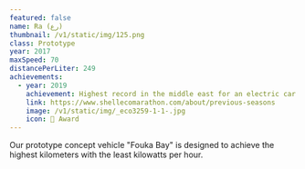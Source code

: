 ```yaml
---
featured: false
name: Ra (رع)
thumbnail: /v1/static/img/125.png
class: Prototype
year: 2017
maxSpeed: 70
distancePerLiter: 249
achievements:
  - year: 2019
    achievement: Highest record in the middle east for an electric car
    link: https://www.shellecomarathon.com/about/previous-seasons
    image: /v1/static/img/_eco3259-1-1-.jpg
    icon: 🌟 Award
---
```

Our prototype concept vehicle "Fouka Bay" is designed to achieve the highest kilometers with the least kilowatts per hour.